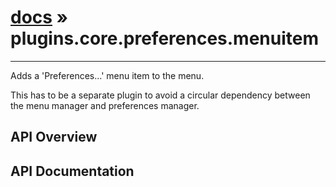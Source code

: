 # [docs](index.md) » plugins.core.preferences.menuitem
---

Adds a 'Preferences...' menu item to the menu.

This has to be a separate plugin to avoid a circular dependency between the menu manager and preferences manager.

## API Overview

## API Documentation

